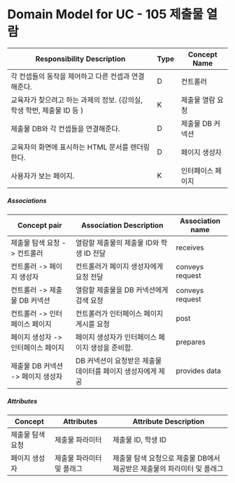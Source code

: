 # Domain Model for UC - 105 제출물 열람

| Responsibility Description                                   | Type | Concept Name      |
| ------------------------------------------------------------ | ---- | ----------------- |
| 각 컨셉들의 동작을 제어하고 다른 컨셉과 연결해준다.          | D    | 컨트롤러          |
| 교육자가 찾으려고 하는 과제의 정보. (강의실, 학생 학번, 제출물 ID 등 ) | K    | 제출물 열람 요청  |
| 제출물 DB와 각 컨셉들을 연결해준다.                          | D    | 제출물 DB 커넥션  |
| 교육자의 화면에 표시하는 HTML 문서를 렌더링 한다.            | D    | 페이지 생성자     |
| 사용자가 보는 페이지.                                        | K    | 인터페이스 페이지 |

##### Associations

| Concept pair                       | Association Description                                     | Association name |
| ---------------------------------- | ----------------------------------------------------------- | ---------------- |
| 제출물 탐색 요청 -> 컨트롤러       | 열람할 제출물의 제출물 ID와 학생 ID 전달                    | receives         |
| 컨트롤러 -> 페이지 생성자          | 컨트롤러가 페이지 생성자에게 요청 전달                      | conveys request  |
| 컨트롤러 -> 제출물 DB 커넥션       | 열람할 제출물을 DB 커넥션에게 검색 요청                     | conveys request  |
| 컨트롤러 -> 인터페이스 페이지      | 컨트롤러가 인터페이스 페이지 게시를 요청                    | post             |
| 페이지 생성자 -> 인터페이스 페이지 | 페이지 생성자가 인터페이스 페이지 생성을 준비함.            | prepares         |
| 제출물 DB 커넥션 -> 페이지 생성자  | DB 커넥션이 요청받은 제출물 데이터를 페이지 생성자에게 제공 | provides data    |

##### Attributes

| Concept          | Attributes                | Attribute Description                                        |
| ---------------- | ------------------------- | ------------------------------------------------------------ |
| 제출물 탐색 요청 | 제출물 파라미터           | 제출물 ID, 학생 ID                                           |
| 페이지 생성자    | 제출물 파라미터 및 플래그 | 제출물 탐색 요청으로 제출물 DB에서 제공받은 제출물의 파라미터 및 플래그 |

